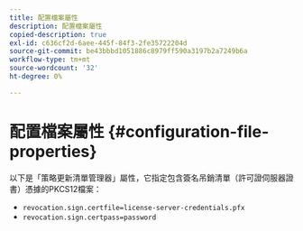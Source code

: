 ```yaml
---
title: 配置檔案屬性
description: 配置檔案屬性
copied-description: true
exl-id: c636cf2d-6aee-445f-84f3-2fe35722204d
source-git-commit: be43bbbd1051886c8979ff590a3197b2a7249b6a
workflow-type: tm+mt
source-wordcount: '32'
ht-degree: 0%

---
```


# 配置檔案屬性 {#configuration-file-properties}

以下是「策略更新清單管理器」屬性，它指定包含簽名吊銷清單（許可證伺服器證書）憑據的PKCS12檔案：

* `revocation.sign.certfile=license-server-credentials.pfx`
* `revocation.sign.certpass=password`
